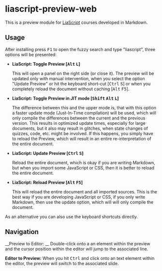 # liascript-preview-web

This is a preview module for [LiaScript](https://LiaScript.github.io) courses developed in Markdown.

## Usage

After installing press <kbd>F1</kbd> to open the fuzzy search and type "liascript", three options will be presented:

* __LiaScript: Toggle Preview [<kbd>Alt</kbd> <kbd>L</kbd>]__

  This will open a panel on the right side (or close it).
  The preview will be updated only with manual intervention, when you select the option "Update Preview" or hit the keyboard short-cut [<kbd>Ctrl</kbd> <kbd>S</kbd>] or when you completely reload the document without caching [<kbd>Alt</kbd> <kbd>F5</kbd>].

* __LiaScript: Toggle Preview in JIT mode [<kbd>Shift</kbd> <kbd>Alt</kbd> <kbd>L</kbd>]__

  The difference between this and the upper mode is, that with this option a faster update mode (Just-In-Time compilation) will be used, which will only compile the differences between the current and the previous version.
  This results in optimized update times, especially for large documents, but it also may result in glitches, when state changes of quizzes, code, etc. might be involved.
  If this happens, you simply have to reload the Preview, which will result in an entire re-interpretation of the entire document.

* __LiaScript: Update Preview [<kbd>Ctrl</kbd> <kbd>S</kbd>]__

  Reload the entire document, which is okay if you are writing Markdown, but when you import some JavaScript or CSS, then it is better to reload the entire document.

* __LiaScript: Reload Preview [<kbd>Alt</kbd> <kbd>F5</kbd>]__

  This will reload the entire document and all imported sources.
  This is the best way if you are developing JavaScript or CSS, if you only write Markdown, then use the update option, which will will only compile the document.

As an alternative you can also use the keyboard shortcuts directly.


## Navigation

__Preview to Editor: __
Double-click onto a an element within the preview and the cursor position within the editor will jump to the associated line.

__Editor to Preview:__
When you hit <kbd>Ctrl</kbd> and click onto an text element within the editor, the preview will switch to the associated slide.


